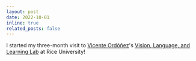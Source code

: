 ```yaml
---
layout: post
date: 2022-10-01
inline: true
related_posts: false
---
```


I started my three-month visit to [Vicente Ordóñez](https://www.cs.rice.edu/~vo9/)'s [Vision, Language, and Learning Lab](https://vislang.ai/) at Rice University!
